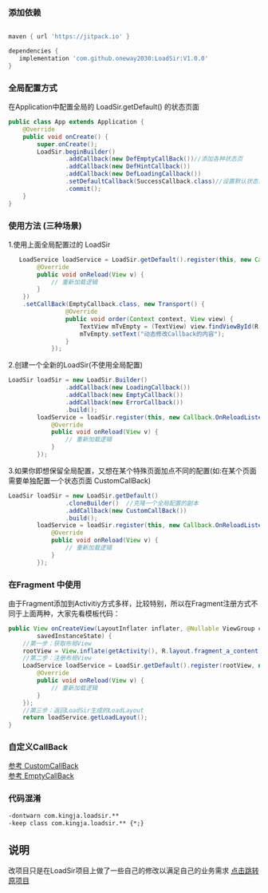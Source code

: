 


### 添加依赖

```gradle

maven { url 'https://jitpack.io' }

dependencies {
   implementation 'com.github.oneway2030:LoadSir:V1.0.0'
}
```
### 全局配置方式
在Application中配置全局的 LoadSir.getDefault() 的状态页面

```java
public class App extends Application {
    @Override
    public void onCreate() {
        super.onCreate();
        LoadSir.beginBuilder()
                .addCallback(new DefEmptyCallBack())//添加各种状态页
                .addCallback(new DefHintCallback())  
                .addCallback(new DefLoadingCallback())
                .setDefaultCallback(SuccessCallback.class)//设置默认状态页为成功页面
                .commit();
    }
}
```
###  使用方法 (三种场景)
1.使用上面全局配置过的 LoadSir

```java
   LoadService loadService = LoadSir.getDefault().register(this, new Callback.OnReloadListener() {
        @Override
        public void onReload(View v) {
            // 重新加载逻辑
        }
    })  
    .setCallBack(EmptyCallback.class, new Transport() {
                @Override
                public void order(Context context, View view) {
                    TextView mTvEmpty = (TextView) view.findViewById(R.id.tv_empty);
                    mTvEmpty.setText("动态修改Callback的内容");
                }
            });
```

2.创建一个全新的LoadSir(不使用全局配置)

```java
LoadSir loadSir = new LoadSir.Builder()
                .addCallback(new LoadingCallback())
                .addCallback(new EmptyCallback())
                .addCallback(new ErrorCallback())
                .build();
        loadService = loadSir.register(this, new Callback.OnReloadListener() {
            @Override
            public void onReload(View v) {
                // 重新加载逻辑
            }
        });
```

3.如果你即想保留全局配置，又想在某个特殊页面加点不同的配置(如:在某个页面需要单独配置一个状态页面 CustomCallBack)

```java
LoadSir loadSir = new LoadSir.getDefault()
                .cloneBuilder()  //克隆一个全局配置的副本
                .addCallback(new CustomCallBack())
                .build();
        loadService = loadSir.register(this, new Callback.OnReloadListener() {
            @Override
            public void onReload(View v) {
                // 重新加载逻辑
            }
        });
```


### 在Fragment 中使用
由于Fragment添加到Activitiy方式多样，比较特别，所以在Fragment注册方式不同于上面两种，大家先看模板代码：
```java
public View onCreateView(LayoutInflater inflater, @Nullable ViewGroup container, @Nullable Bundle
        savedInstanceState) {
    //第一步：获取布局View
    rootView = View.inflate(getActivity(), R.layout.fragment_a_content, null);
    //第二步：注册布局View
    LoadService loadService = LoadSir.getDefault().register(rootView, new Callback.OnReloadListener() {
        @Override
        public void onReload(View v) {
            // 重新加载逻辑
        }
    });
    //第三步：返回LoadSir生成的LoadLayout
    return loadService.getLoadLayout();
}
```

### 自定义CallBack

[参考 CustomCallBack](https://github.com/oneway2030/LoadSir/blob/master/app/src/main/java/com/oneway/sample/callback/CustomCallBack.java)  
[参考 EmptyCallBack](https://github.com/oneway2030/LoadSir/blob/master/app/src/main/java/com/oneway/sample/callback/EmptyCallBack.java)  


### 代码混淆
```xml
-dontwarn com.kingja.loadsir.**
-keep class com.kingja.loadsir.** {*;}
```

## 说明
改项目只是在LoadSir项目上做了一些自己的修改以满足自己的业务需求  [点击跳转原项目](https://github.com/KingJA/LoadSir)











